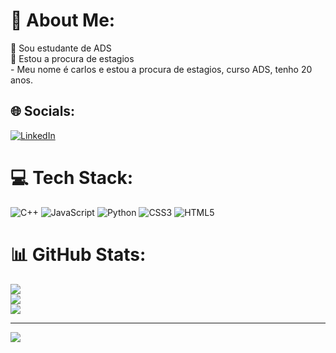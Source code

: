 # 💫 About Me:
🔭 Sou estudante de ADS<br>👯 Estou a procura de estagios<br>- Meu nome é carlos e estou a procura de estagios, curso ADS, tenho 20 anos.


## 🌐 Socials:
[![LinkedIn](https://img.shields.io/badge/LinkedIn-%230077B5.svg?logo=linkedin&logoColor=white)](https://linkedin.com/in/https://www.linkedin.com/in/carlos-gabriel-gehlen-de-oliveira-71bbb9250/) 

# 💻 Tech Stack:
![C++](https://img.shields.io/badge/c++-%2300599C.svg?style=for-the-badge&logo=c%2B%2B&logoColor=white) ![JavaScript](https://img.shields.io/badge/javascript-%23323330.svg?style=for-the-badge&logo=javascript&logoColor=%23F7DF1E) ![Python](https://img.shields.io/badge/python-3670A0?style=for-the-badge&logo=python&logoColor=ffdd54) ![CSS3](https://img.shields.io/badge/css3-%231572B6.svg?style=for-the-badge&logo=css3&logoColor=white) ![HTML5](https://img.shields.io/badge/html5-%23E34F26.svg?style=for-the-badge&logo=html5&logoColor=white)
# 📊 GitHub Stats:
![](https://github-readme-stats.vercel.app/api?username=CarlosG2004&theme=dracula&hide_border=true&include_all_commits=false&count_private=false)<br/>
![](https://github-readme-streak-stats.herokuapp.com/?user=CarlosG2004&theme=dracula&hide_border=true)<br/>
![](https://github-readme-stats.vercel.app/api/top-langs/?username=CarlosG2004&theme=dracula&hide_border=true&include_all_commits=false&count_private=false&layout=compact)

---
[![](https://visitcount.itsvg.in/api?id=CarlosG2004&icon=0&color=0)](https://visitcount.itsvg.in)

<!-- Proudly created with GPRM ( https://gprm.itsvg.in ) -->
